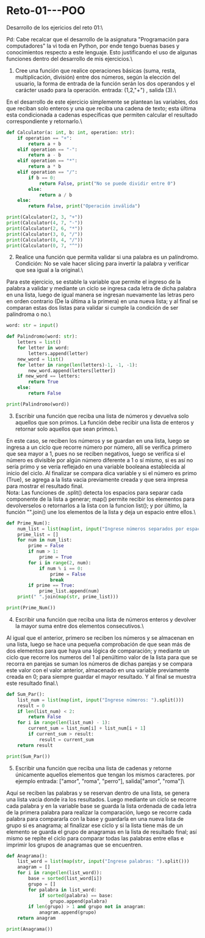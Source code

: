 # Reto-01---POO
Desarrollo de los ejericios del reto 01:\

Pd: Cabe recalcar que el desarrollo de la asignatura "Programación para computadores" la vi toda en Python, por ende tengo buenas bases y conocimientos respecto a este lenguaje. Esto justificando el uso de algunas funciones dentro del desarrollo de mis ejercicios.\
  
1. Cree una función que realice operaciones básicas (suma, resta, multiplicación, división) entre dos números, según la elección del usuario, la forma de entrada de la función serán los dos operandos y el carácter usado para la operación. entrada: (1,2,"+") , salida (3).\

En el desarrollo de este ejercicio simplemente se plantean las variables, dos que reciban solo enteros y una que reciba una cadena de texto; esta última esta condicionada a cadenas especificas que permiten calcular el resultado correspondiente y retornarlo.\

```python
def Calculator(a: int, b: int, operation: str):
    if operation == "+":
        return a + b
    elif operation == "-":
        return a - b
    elif operation == "*":
        return a * b
    elif operation == "/":
        if b == 0:
            return False, print("No se puede dividir entre 0")
        else:
            return a / b
    else:
        return False, print("Operación inválida")

print(Calculator(2, 3, "+"))
print(Calculator(4, 7, "-"))
print(Calculator(2, 6, "*"))
print(Calculator(3, 0, "/"))
print(Calculator(8, 4, "/"))
print(Calculator(0, 7, "^"))
```

2. Realice una función que permita validar si una palabra es un palíndromo. Condición: No se vale hacer slicing para invertir la palabra y verificar que sea igual a la original.\

Para este ejercicio, se estable la variable que permite el ingreso de la palabra a validar y mediante un ciclo se ingresa cada letra de dicha palabra en una lista, luego de igual manera se ingresan nuevamente las letras pero en orden contrario (De la última a la primera) en una nueva lista; y al final se comparan estas dos listas para validar si cumple la condición de ser palíndroma o no.\

```python
word: str = input()

def Palindromo(word: str):
    letters = list()
    for letter in word:
        letters.append(letter)
    new_word = list()
    for letter in range(len(letters)-1, -1, -1):
        new_word.append(letters[letter])
    if new_word == letters:
        return True
    else:
        return False

print(Palindromo(word))
```

3. Escribir una función que reciba una lista de números y devuelva solo aquellos que son primos. La función debe recibir una lista de enteros y retornar solo aquellos que sean primos.\

En este caso, se reciben los números y se guardan en una lista, luego se ingresa a un ciclo que recorre número por número, allí se verifica primero que sea mayor a 1, pues no se reciben negativos, luego se verifica si el número es divisible por algún número diferente a 1 o sí mismo, si es así no sería primo y se vería reflejado en una variable booleana establecida al inicio del ciclo. Al finalizar se compara dica variable y si el número es primo (True), se agrega a la lista vacia previamente creada y que sera impresa para mostrar el resultado final.\
Nota: Las funciones de .split() detecta los espacios para separar cada componente de la lista a generar; map() permite recibir los elementos para devolverselos o retornarlos a la lista con la funcion list(); y por último, la función "".join() une los elementos de la lista y deja un espacio entre ellos.\

```python
def Prime_Num():
    num_list = list(map(int, input("Ingrese números separados por espacios: ").split()))
    prime_list = []
    for num in num_list:
        prime = False
        if num > 1:
            prime = True
        for i in range(2, num):
            if num % i == 0:
                prime = False
                break
        if prime == True:
            prime_list.append(num)
    print(" ".join(map(str, prime_list)))

print(Prime_Num())
```

4. Escribir una función que reciba una lista de números enteros y devolver la mayor suma entre dos elementos consecutivos.\

Al igual que el anterior, primero se reciben los números y se almacenan en una lista, luego se hace una pequeña comprobación de que sean más de dos elementos para que haya una lógica de comparación; y mediante un ciclo que recorre los numeros del 1 al penúltimo valor de la lista para que se recorra en parejas se suman los números de dichas parejas y se compara este valor con el valor anterior, almacenado en una variable previamente creada en 0; para siempre guardar el mayor resultado. Y al final se muestra este resultado final.\

```python
def Sum_Par():
    list_num = list(map(int, input("Ingrese números: ").split()))
    result = 0
    if len(list_num) < 2:
        return False
    for i in range(len(list_num) - 1):
        current_sum = list_num[i] + list_num[i + 1]
        if current_sum > result:
            result = current_sum
    return result

print(Sum_Par())
```

5. Escribir una función que reciba una lista de cadenas y retorne únicamente aquellos elementos que tengan los mismos caracteres. por ejemplo entrada: ["amor", "roma", "perro"], salida["amor", "roma"]\

Aquí se reciben las palabras y se reservan dentro de una lista, se genera una lista vacia donde ira los resultados. Luego mediante un ciclo se recorre cada palabra y en la variable base se guarda la lista ordenada de cada letra de la primera palabra para realizar la comparación, luego se recorre cada palabra para compararla con la base y guardarla en una nueva lista de grupo si es anagrama; al finalizar ese ciclo y si la lista tiene más de un elemento se guarda el grupo de anagramas en la lista de resultado final; así mismo se repite el ciclo para comparar todas las palabras entre ellas e imprimir los grupos de anagramas que se encuentren.  

```python
def Anagrama():
    list_word = list(map(str, input("Ingrese palabras: ").split()))
    anagram = []
    for i in range(len(list_word)):
        base = sorted(list_word[i])
        grupo = []
        for palabra in list_word:
            if sorted(palabra) == base:
                grupo.append(palabra)
        if len(grupo) > 1 and grupo not in anagram:
            anagram.append(grupo)
    return anagram

print(Anagrama())
```
